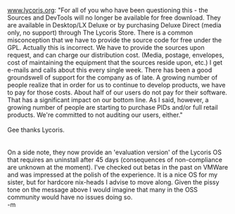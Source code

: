 <a href="http:/www.lycoris.org/viewtopic.php?topic=9187">www.lycoris.org</a>: "For all of you who have been questioning this - the Sources and DevTools will no longer be available for free download. They are available in Desktop/LX Deluxe or by purchasing Deluxe Direct (media only, no support) through The Lycoris Store. There is a common misconception that we have to provide the source code for free under the GPL. Actually this is incorrect. We have to provide the sources upon request, and can charge our distribution cost. (Media, postage, envelopes, cost of maintaining the equipment that the sources reside upon, etc.) I get e-mails and calls about this every single week. There has been a good groundswell of support for the company as of late. A growing number of people realize that in order for us to continue to develop products, we have to pay for those costs. About half of our users do not pay for their software. That has a significant impact on our bottom line. As I said, however, a growing number of people are starting to purchase PIDs and/or full retail products. We're committed to not auditing our users, either."
<br />
<br />Gee thanks Lycoris.  
<br />
<br />On a side note, they now provide an 'evaluation version' of the Lycoris OS that requires an uninstall after 45 days (consequences of non-compliance are unknown at the moment).  I've checked out betas in the past on VMWare and was impressed at the polish of the experience.  It is a nice OS for my sister, but for hardcore nix-heads I  advise to move along.  Given the pissy tone on the message above I would imagine that many in the OSS community would have no issues doing so.
<br />-m
<br />